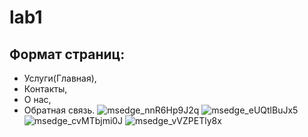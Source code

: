 # lab1
## Формат страниц:
  - Услуги(Главная),
  - Контакты,
  - О нас,
  - Обратная связь.
![msedge_nnR6Hp9J2q](https://github.com/hikkiray/lab1/assets/47947263/de2e27c8-f7f3-45bb-b0cd-e3ea93b5ba1a)
![msedge_eUQtlBuJx5](https://github.com/hikkiray/lab1/assets/47947263/49c50ba1-02ce-4ecb-9c08-80ab84a16efb)
![msedge_cvMTbjmi0J](https://github.com/hikkiray/lab1/assets/47947263/f013460a-5c70-4ebf-8919-862af69ab5d3)
![msedge_vVZPETly8x](https://github.com/hikkiray/lab1/assets/47947263/c307bb5c-a630-4b28-b1cc-c0cad324eb54)
